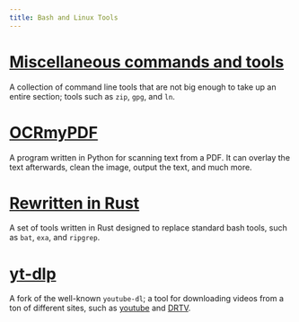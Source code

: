 ```yaml
---
title: Bash and Linux Tools
---
```


# [Miscellaneous commands and tools](/linux/misc_bash)

A collection of command line tools that are not big enough to take up an entire
section; tools such as `zip`, `gpg`, and `ln`.

# [OCRmyPDF](/linux/OCRmyPDF)

A program written in Python for scanning text from a PDF. It can overlay the
text afterwards, clean the image, output the text, and much more.

# [Rewritten in Rust](/linux/rust_replacements)

A set of tools written in Rust designed to replace standard bash tools, such as
`bat`, `exa`, and `ripgrep`.

# [yt-dlp](/linux/yt-dlp)

A fork of the well-known `youtube-dl`; a tool for downloading videos from a ton
of different sites, such as [youtube](https://www.youtube.com) and
[DRTV](https://www.dr.dk/drtv/).

